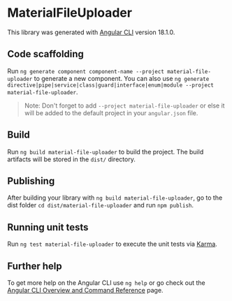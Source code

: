 # MaterialFileUploader

This library was generated with [Angular CLI](https://github.com/angular/angular-cli) version 18.1.0.

## Code scaffolding

Run `ng generate component component-name --project material-file-uploader` to generate a new component. You can also use `ng generate directive|pipe|service|class|guard|interface|enum|module --project material-file-uploader`.
> Note: Don't forget to add `--project material-file-uploader` or else it will be added to the default project in your `angular.json` file. 

## Build

Run `ng build material-file-uploader` to build the project. The build artifacts will be stored in the `dist/` directory.

## Publishing

After building your library with `ng build material-file-uploader`, go to the dist folder `cd dist/material-file-uploader` and run `npm publish`.

## Running unit tests

Run `ng test material-file-uploader` to execute the unit tests via [Karma](https://karma-runner.github.io).

## Further help

To get more help on the Angular CLI use `ng help` or go check out the [Angular CLI Overview and Command Reference](https://angular.dev/tools/cli) page.
